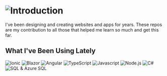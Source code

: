 # ![Introduction](https://ryanjagdfeld.com/Portals/1/images/introduction-v4.png)
I've been designing and creating websites and apps for years.  These repos are my contribution to all those that helped me learn so much and get this far.

## What I've Been Using Lately
![Ionic](https://ryanjagdfeld.com/Portals/1/images/ionic-sm-hl.png) ![Blazor](https://ryanjagdfeld.com/Portals/1/Images/blazor-sm-hl-v2.png) ![Angular](https://ryanjagdfeld.com/Portals/1/images/angular-sm-hl.png) ![TypeScript](https://ryanjagdfeld.com/Portals/1/images/typescript-sm-hl.png) ![Javascript](https://ryanjagdfeld.com/Portals/1/images/javascript-sm-hl.png) ![Node.js](https://ryanjagdfeld.com/Portals/1/images/nodejs-sm-hl.png) ![C#](https://ryanjagdfeld.com/Portals/1/images/c-sharp-sm-hl.png) ![SQL & Azure SQL](https://ryanjagdfeld.com/Portals/1/images/sql-sm-hl.png)
